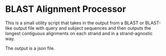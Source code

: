 # BLAST Alignment Processor

This is a small utility script that takes in the output from a BLAST or BLAST-like output file with
query and subject sequences and then outputs the longest contiguous alignments on each strand and in a strand-agnostic way.

The output is a json file.